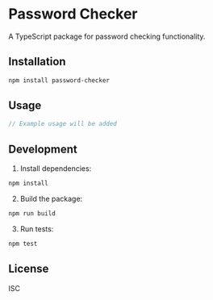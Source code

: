 # Password Checker

A TypeScript package for password checking functionality.

## Installation

```bash
npm install password-checker
```

## Usage

```typescript
// Example usage will be added
```

## Development

1. Install dependencies:
```bash
npm install
```

2. Build the package:
```bash
npm run build
```

3. Run tests:
```bash
npm test
```

## License

ISC
